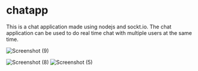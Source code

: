 # chatapp

This is a chat application made using nodejs and sockt.io.
The chat application can be used to do real time chat with multiple users at the same time.

![Screenshot (9)](https://user-images.githubusercontent.com/51224796/95680797-b4063500-0bf9-11eb-8915-4b9fbdc7f544.png)

![Screenshot (8)](https://user-images.githubusercontent.com/51224796/95680802-bb2d4300-0bf9-11eb-8cf1-4d29dbaee6c3.png)
![Screenshot (5)](https://user-images.githubusercontent.com/51224796/95680806-bec0ca00-0bf9-11eb-82fe-9b69754cfeec.png)



